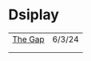 # Dsiplay

|                                                                   |        |
| ----------------------------------------------------------------- | ------ |
| [The Gap](https://ishadeed.com/article/the-gap/#the-gap-property) | 6/3/24 |
|                                                                   |        |
|                                                                   |        |
